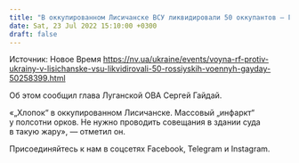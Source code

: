 ```yaml
---
title: "В оккупированном Лисичанске ВСУ ликвидировали 50 оккупантов — Гайдай"
date: Sat, 23 Jul 2022 15:10:00 +0300
draft: false
---
```

Источник: Новое Время https://nv.ua/ukraine/events/voyna-rf-protiv-ukrainy-v-lisichanske-vsu-likvidirovali-50-rossiyskih-voennyh-gayday-50258399.html


 Об этом сообщил глава Луганской ОВА Сергей Гайдай.

«„Хлопок“ в оккупированном Лисичанске. Массовый „инфаркт“ у полсотни орков. Не нужно проводить совещания в здании суда в такую жару», — отметил он.

Присоединяйтесь к нам в соцсетях Facebook, Telegram и Instagram.

